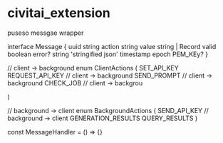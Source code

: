 # civitai_extension

puseso messgae wrapper

interface Message {
uuid string
action string
value string | Record<any>
valid boolean
error? string 'stringified json'
timestamp epoch
PEM_KEy? 
}

// client -> background
enum ClientActions (
SET_API_KEY 
REQUEST_API_KEY // client -> background
SEND_PROMPT // client -> background
CHECK_JOB // client -> backgrou


)

// background -> client
enum BackgroundActions (
SEND_API_KEY // background -> client
GENERATION_RESULTS
QUERY_RESULTS
) 

const MessageHandler <generic func> = () => {}
